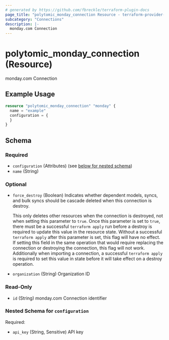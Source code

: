 ```yaml
---
# generated by https://github.com/fbreckle/terraform-plugin-docs
page_title: "polytomic_monday_connection Resource - terraform-provider-polytomic"
subcategory: "Connections"
description: |-
  monday.com Connection
---
```


# polytomic_monday_connection (Resource)

monday.com Connection

## Example Usage

```terraform
resource "polytomic_monday_connection" "monday" {
  name = "example"
  configuration = {
  }
}
```

<!-- schema generated by tfplugindocs -->
## Schema

### Required

- `configuration` (Attributes) (see [below for nested schema](#nestedatt--configuration))
- `name` (String)

### Optional

- `force_destroy` (Boolean) Indicates whether dependent models, syncs, and bulk syncs should be cascade
deleted when this connection is destroy.

  This only deletes other resources when the connection is destroyed, not when
setting this parameter to `true`. Once this parameter is set to `true`, there
must be a successful `terraform apply` run before a destroy is required to
update this value in the resource state. Without a successful `terraform apply`
after this parameter is set, this flag will have no effect. If setting this
field in the same operation that would require replacing the connection or
destroying the connection, this flag will not work. Additionally when importing
a connection, a successful `terraform apply` is required to set this value in
state before it will take effect on a destroy operation.
- `organization` (String) Organization ID

### Read-Only

- `id` (String) monday.com Connection identifier

<a id="nestedatt--configuration"></a>
### Nested Schema for `configuration`

Required:

- `api_key` (String, Sensitive) API key


